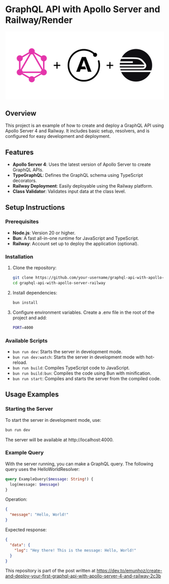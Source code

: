 # GraphQL API with Apollo Server and Railway/Render

![Header](.github/images/banner-graphql-apollo-rail.png)

## Overview

This project is an example of how to create and deploy a GraphQL API using Apollo Server 4 and Railway.
It includes basic setup, resolvers, and is configured for easy development and deployment.

## Features

- **Apollo Server 4**: Uses the latest version of Apollo Server to create GraphQL APIs.
- **TypeGraphQL**: Defines the GraphQL schema using TypeScript decorators.
- **Railway Deployment**: Easily deployable using the Railway platform.
- **Class Validator**: Validates input data at the class level.

## Setup Instructions

### Prerequisites

- **Node.js**: Version 20 or higher.
- **Bun**: A fast all-in-one runtime for JavaScript and TypeScript.
- **Railway**: Account set up to deploy the application (optional).

### Installation

1. Clone the repository:

   ```bash
   git clone https://github.com/your-username/graphql-api-with-apollo-server-railway.git
   cd graphql-api-with-apollo-server-railway
   ```

2. Install dependencies:

   ```bash
   bun install
   ```

3. Configure environment variables. Create a .env file in the root of the project and add:
   ```bash
   PORT=4000
   ```

### Available Scripts

- `bun run dev`: Starts the server in development mode.
- `bun run dev:watch`: Starts the server in development mode with hot-reload.
- `bun run build`: Compiles TypeScript code to JavaScript.
- `bun run build:bun`: Compiles the code using Bun with minification.
- `bun run start`: Compiles and starts the server from the compiled code.

## Usage Examples

### Starting the Server

To start the server in development mode, use:

```bash
bun run dev
```

The server will be available at http://localhost:4000.

### Example Query

With the server running, you can make a GraphQL query. The following query uses the HelloWorldResolver:

```graphql
query ExampleQuery($message: String!) {
  log(message: $message)
}
```

Operation:

```json
{
  "message": "Hello, World!"
}
```

Expected response:

```json
{
  "data": {
    "log": "Hey there! This is the message: Hello, World!"
  }
}
```

This repository is part of the post written at https://dev.to/emunhoz/create-and-deploy-your-first-graphql-api-with-apollo-server-4-and-railway-2c3b
